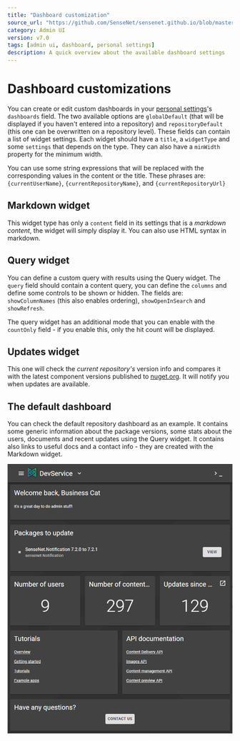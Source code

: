 ```yaml
---
title: "Dashboard customization"
source_url: "https://github.com/SenseNet/sensenet.github.io/blob/master/_docs/admin-ui/dashboard.md"
category: Admin UI
version: v7.0
tags: [admin ui, dashboard, personal settings]
description: A quick overview about the available dashboard settings
---
```


# Dashboard customizations

You can create or edit custom dashboards in your [personal settings](/docs/admin-ui/personal-settings/)'s `dashboards` field. The two available options are `globalDefault` (that will be displayed if you haven't entered into a repository) and `repositoryDefault` (this one can be overwritten on a repository level). These fields can contain a list of widget settings. Each widget should have a `title`, a `widgetType` and some `settings` that depends on the type. They can also have a `minWidth` property for the minimum width.

You can use some string expressions that will be replaced with the corresponding values in the content or the title. These phrases are: `{currentUserName}`, `{currentRepositoryName}`, and `{currentRepositoryUrl}`

## Markdown widget

This widget type has only a `content` field in its settings that is a _markdown content_, the widget will simply display it. You can also use HTML syntax in markdown.

## Query widget

You can define a custom query with results using the Query widget. The `query` field should contain a content query, you can define the `columns` and define some controls to be shown or hidden. The fields are: `showColumnNames` (this also enables ordering), `showOpenInSearch` and `showRefresh`.

The query widget has an additional mode that you can enable with the `countOnly` field - if you enable this, only the hit count will be displayed.

## Updates widget

This one will check the _current repository's_ version info and compares it with the latest component versions published to [nuget.org](https://nuget.org). It will notify you when updates are available.

## The default dashboard

You can check the default repository dashboard as an example. It contains some generic information about the package versions, some stats about the users, documents and recent updates using the Query widget. It contains also links to useful docs and a contact info - they are created with the Markdown widget.

![The default dashboard](/img/admin-ui-default-dashboard.png "The default dashboard")
